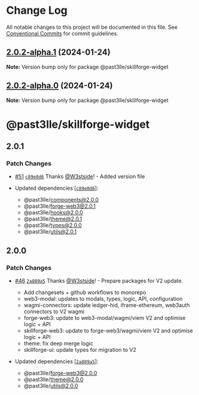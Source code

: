 # Change Log

All notable changes to this project will be documented in this file.
See [Conventional Commits](https://conventionalcommits.org) for commit guidelines.

## [2.0.2-alpha.1](https://github.com/PAST3LLE/past3lle-monorepo/compare/@past3lle/skillforge-widget@2.0.2-alpha.0...@past3lle/skillforge-widget@2.0.2-alpha.1) (2024-01-24)

**Note:** Version bump only for package @past3lle/skillforge-widget





## [2.0.2-alpha.0](https://github.com/PAST3LLE/past3lle-monorepo/compare/@past3lle/skillforge-widget@2.0.0-alpha.3...@past3lle/skillforge-widget@2.0.2-alpha.0) (2024-01-24)

**Note:** Version bump only for package @past3lle/skillforge-widget





# @past3lle/skillforge-widget

## 2.0.1

### Patch Changes

- [#51](https://github.com/PAST3LLE/monorepo/pull/51) [`c89e0d6`](https://github.com/PAST3LLE/monorepo/commit/c89e0d68f2bcadfd418e04737b5ba1416d714796) Thanks [@W3stside](https://github.com/W3stside)! - Added version file

- Updated dependencies [[`c89e0d6`](https://github.com/PAST3LLE/monorepo/commit/c89e0d68f2bcadfd418e04737b5ba1416d714796)]:
  - @past3lle/components@2.0.0
  - @past3lle/forge-web3@2.0.1
  - @past3lle/hooks@2.0.0
  - @past3lle/theme@2.0.1
  - @past3lle/types@2.0.0
  - @past3lle/utils@2.0.1

## 2.0.0

### Patch Changes

- [#46](https://github.com/PAST3LLE/monorepo/pull/46) [`2a889a5`](https://github.com/PAST3LLE/monorepo/commit/2a889a5432ed9ed656b09a5cfb8f87448c526080) Thanks [@W3stside](https://github.com/W3stside)! - Prepare packages for V2 update.

  - Add changesets + github workflows to monorepo
  - web3-modal: updates to modals, types, logic, API, configuration
  - wagmi-connectors: update ledger-hid, iframe-ethereum, web3auth connectors to V2 wagmi
  - forge-web3: update to web3-modal/wagmi/viem V2 and optimise logic + API
  - skillforge-web3: update to forge-web3/wagmi/viem V2 and optimise logic + API
  - theme: fix deep merge logic
  - skillforge-ui: update types for migration to V2

- Updated dependencies [[`2a889a5`](https://github.com/PAST3LLE/monorepo/commit/2a889a5432ed9ed656b09a5cfb8f87448c526080)]:
  - @past3lle/forge-web3@2.0.0
  - @past3lle/theme@2.0.0
  - @past3lle/utils@2.0.0
